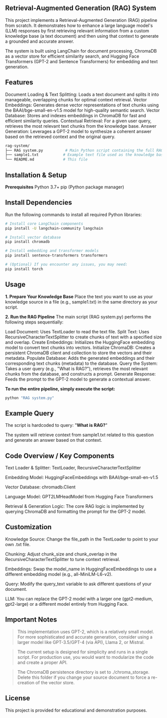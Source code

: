 ## Retrieval-Augmented Generation (RAG) System
This project implements a Retrieval-Augmented Generation (RAG) pipeline from scratch. It demonstrates how to enhance a large language model's (LLM) responses by first retrieving relevant information from a custom knowledge base (a text document) and then using that context to generate a grounded and accurate answer.

The system is built using LangChain for document processing, ChromaDB as a vector store for efficient similarity search, and Hugging Face Transformers (GPT-2 and Sentence Transformers) for embedding and text generation.

##  Features
Document Loading & Text Splitting: Loads a text document and splits it into manageable, overlapping chunks for optimal context retrieval.
Vector Embeddings: Generates dense vector representations of text chunks using the BAAI/bge-small-en-v1.5 model for high-quality semantic search.
Vector Database: Stores and indexes embeddings in ChromaDB for fast and efficient similarity queries.
Contextual Retrieval: For a given user query, retrieves the most relevant text chunks from the knowledge base.
Answer Generation: Leverages a GPT-2 model to synthesize a coherent answer based on the retrieved context and the original query.

```bash
rag-system/
├── RAG system.py          # Main Python script containing the full RAG pipeline
├── sample1.txt           # Example text file used as the knowledge base
└── README.md             # This file
```
## Installation & Setup
**Prerequisites**
Python 3.7+
pip (Python package manager)

## Install Dependencies
Run the following commands to install all required Python libraries:
```bash
# Install core LangChain components
pip install -U langchain-community langchain

# Install vector database
pip install chromadb

# Install embedding and transformer models
pip install sentence-transformers transformers

# (Optional) If you encounter any issues, you may need:
pip install torch
```
## Usage
**1. Prepare Your Knowledge Base**
Place the text you want to use as your knowledge source in a file (e.g., sample1.txt) in the same directory as your script.

**2. Run the RAG Pipeline**
The main script (RAG system.py) performs the following steps sequentially:

Load Document: Uses TextLoader to read the text file.
Split Text: Uses RecursiveCharacterTextSplitter to create chunks of text with a specified size and overlap.
Create Embeddings: Initializes the HuggingFace embedding model to convert text chunks into vectors.
Initialize ChromaDB: Creates a persistent ChromaDB client and collection to store the vectors and their metadata.
Populate Database: Adds the generated embeddings and their corresponding text chunks (metadata) to the database.
Query the System: Takes a user query (e.g., "What is RAG?"), retrieves the most relevant chunks from the database, and constructs a prompt.
Generate Response: Feeds the prompt to the GPT-2 model to generate a contextual answer.

**To run the entire pipeline, simply execute the script:**

```bash
python "RAG system.py"
```
## Example Query
The script is hardcoded to query: "**What is RAG?**"

The system will retrieve context from sample1.txt related to this question and generate an answer based on that context.

## Code Overview / Key Components
Text Loader & Splitter: TextLoader, RecursiveCharacterTextSplitter

Embedding Model: HuggingFaceEmbeddings with BAAI/bge-small-en-v1.5

Vector Database: chromadb.Client

Language Model: GPT2LMHeadModel from Hugging Face Transformers

Retrieval & Generation Logic: The core RAG logic is implemented by querying ChromaDB and formatting the prompt for the GPT-2 model.

## Customization
Knowledge Source: Change the file_path in the TextLoader to point to your own .txt file.

Chunking: Adjust chunk_size and chunk_overlap in the RecursiveCharacterTextSplitter to tune context retrieval.

Embeddings: Swap the model_name in HuggingFaceEmbeddings to use a different embedding model (e.g., all-MiniLM-L6-v2).

Query: Modify the query_text variable to ask different questions of your document.

LLM: You can replace the GPT-2 model with a larger one (gpt2-medium, gpt2-large) or a different model entirely from Hugging Face.

## Important Notes

>This implementation uses GPT-2, which is a relatively small model. For more sophisticated and accurate generation, consider using a larger model like GPT-3.5/GPT-4 (via API), Llama 2, or Mistral.

>The current setup is designed for simplicity and runs in a single script. For production use, you would want to modularize the code and create a proper API.

>The ChromaDB persistence directory is set to ./chroma_storage. Delete this folder if you change your source document to force a re-creation of the vector store.

## License
This project is provided for educational and demonstration purposes.



